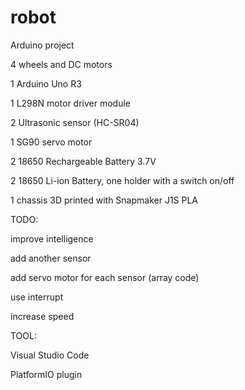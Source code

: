 # robot

Arduino project

4 wheels and DC motors

1 Arduino Uno R3

1 L298N motor driver module

2 Ultrasonic sensor (HC-SR04)

1 SG90 servo motor

2 18650 Rechargeable Battery 3.7V

2 18650 Li-ion Battery, one holder with a switch on/off

1 chassis 3D printed with Snapmaker J1S PLA




TODO:

improve intelligence

add another sensor

add servo motor for each sensor (array code)

use interrupt

increase speed


TOOL:

Visual Studio Code

PlatformIO plugin

